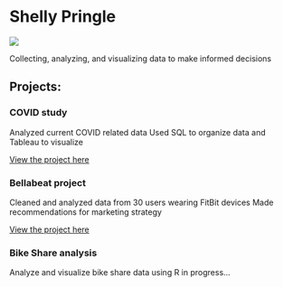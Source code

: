 # Shelly Pringle
![](https://github.com/shellypringle/Data-Analysis-Portfolio/blob/main/my%20profile%20pic.jpg)

Collecting, analyzing, and visualizing data to make informed decisions

## Projects:
### COVID study 
Analyzed current COVID related data
Used SQL to organize data and Tableau to visualize

[View the project here](https://github.com/shellypringle/COVID-study) 

### Bellabeat project
Cleaned and analyzed data from 30 users wearing FitBit devices
Made recommendations for marketing strategy

[View the project here](https://github.com/shellypringle/Bellabeat-Project)

### Bike Share analysis
Analyze and visualize bike share data using R
in progress...
